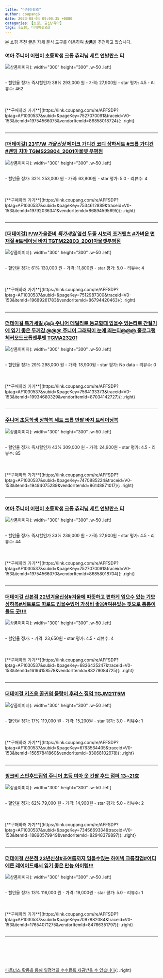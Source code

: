 ```yaml
---
title: "더데이걸즈"
author: coupang6
date: 2023-08-04 09:00:35 +0800
categories: [쇼핑, 출산/육아]
tags: [쇼핑, 더데이걸즈]
---
```


본 쇼핑 추천 글은 자체 분석 도구를 이용하여 [**상품**](https://link.coupang.com/a/bao1ui)을 추천하고 있습니다.

### [여아 주니어 어린이 초등학생 크롭 츄리닝 세트 언발란스 티](https://link.coupang.com/re/AFFSDP?lptag=AF1030537&subid=&pageKey=7527070091&traceid=V0-153&itemId=19754566075&vendorItemId=86858018724)

![상품이미지](https://thumbnail9.coupangcdn.com/thumbnails/remote/230x230ex/image/vendor_inventory/3b85/84afb925a1d3b33089f6c64f9c4b24e2f21146facfb220e1e191b5c51791.jpg){: width="300" height="300" .w-50 .left}


<br>
- 할인율 정가: 즉시할인가 38%  293,000   원
- 가격: 27,900원
- star 평가: 4.5
- 리뷰수: 462
<br>
<br>
<br>
<br>
[**구매하러 가기**](https://link.coupang.com/re/AFFSDP?lptag=AF1030537&subid=&pageKey=7527070091&traceid=V0-153&itemId=19754566075&vendorItemId=86858018724){: .right}
<br>
<br>

---

### [[더데이걸] 23'F/W *가을신상* 페이크 가디건 코디 상하세트 #크롭 가디건 #밴딩 치마 TGMS23804_2001아울렛 부평점](https://link.coupang.com/re/AFFSDP?lptag=AF1030537&subid=&pageKey=7534612889&traceid=V0-153&itemId=19792036341&vendorItemId=86894595695)

![상품이미지](https://thumbnail7.coupangcdn.com/thumbnails/remote/230x230ex/image/vendor_inventory/f396/cb24de883cc3c6a25c2fc303d15c34611d2964e683ae43dd6158c25f8392.jpg){: width="300" height="300" .w-50 .left}


<br>
- 할인율 정가: 32%  253,000   원
- 가격: 63,800원
- star 평가: 5.0
- 리뷰수: 4
<br>
<br>
<br>
<br>
[**구매하러 가기**](https://link.coupang.com/re/AFFSDP?lptag=AF1030537&subid=&pageKey=7534612889&traceid=V0-153&itemId=19792036341&vendorItemId=86894595695){: .right}
<br>
<br>

---

### [[더데이걸] F/W가을준비 *특가세일* 옆선 두줄 시보리 조거팬츠 #가벼운 면재질 #트레이닝 바지 TGTM22803_2001아울렛부평점](https://link.coupang.com/re/AFFSDP?lptag=AF1030537&subid=&pageKey=7512987300&traceid=V0-153&itemId=19689261783&vendorItemId=86794420463)

![상품이미지](https://thumbnail10.coupangcdn.com/thumbnails/remote/230x230ex/image/vendor_inventory/961e/0ade818544c66483b9b7c335a81ac73f2a47de843bc698f8bfb1c3656a1c.jpg){: width="300" height="300" .w-50 .left}


<br>
- 할인율 정가: 61%  130,000   원
- 가격: 11,800원
- star 평가: 5.0
- 리뷰수: 4
<br>
<br>
<br>
<br>
[**구매하러 가기**](https://link.coupang.com/re/AFFSDP?lptag=AF1030537&subid=&pageKey=7512987300&traceid=V0-153&itemId=19689261783&vendorItemId=86794420463){: .right}
<br>
<br>

---

### [더데이걸 특가세일 @@ 주니어 데일리로 등교할때 입을수 있는티로 간절기에 입기 좋은 두께감 @@@ 주니어 그래픽이 눈에 띄는티@@@ 홀로그램체커모드크롭맨투맨 TGMA23201](https://link.coupang.com/re/AFFSDP?lptag=AF1030537&subid=&pageKey=7564133373&traceid=V0-153&itemId=19934680329&vendorItemId=87034142727)

![상품이미지](https://thumbnail9.coupangcdn.com/thumbnails/remote/230x230ex/image/vendor_inventory/3df6/d187ecb0405b8ec5804103cccebdf80b451db11785628d67e761bf18243a.jpg){: width="300" height="300" .w-50 .left}


<br>
- 할인율 정가: 29%  298,000   원
- 가격: 18,900원
- star 평가: No data
- 리뷰수: 0
<br>
<br>
<br>
<br>
[**구매하러 가기**](https://link.coupang.com/re/AFFSDP?lptag=AF1030537&subid=&pageKey=7564133373&traceid=V0-153&itemId=19934680329&vendorItemId=87034142727){: .right}
<br>
<br>

---

### [주니어 초등학생 상하복 세트 크롭 반팔 바지 트레이닝복](https://link.coupang.com/re/AFFSDP?lptag=AF1030537&subid=&pageKey=7470885224&traceid=V0-153&itemId=19494075289&vendorItemId=86148871017)

![상품이미지](https://thumbnail7.coupangcdn.com/thumbnails/remote/230x230ex/image/vendor_inventory/49b5/655525b22cf55f0b8d3ced7a807d318e51e5292acb5061de927990ec90cf.jpg){: width="300" height="300" .w-50 .left}


<br>
- 할인율 정가: 즉시할인가 43%  309,000   원
- 가격: 24,900원
- star 평가: 4.5
- 리뷰수: 85
<br>
<br>
<br>
<br>
[**구매하러 가기**](https://link.coupang.com/re/AFFSDP?lptag=AF1030537&subid=&pageKey=7470885224&traceid=V0-153&itemId=19494075289&vendorItemId=86148871017){: .right}
<br>
<br>

---

### [여아 주니어 어린이 초등학생 크롭 츄리닝 세트 언발란스 티](https://link.coupang.com/re/AFFSDP?lptag=AF1030537&subid=&pageKey=7527070091&traceid=V0-153&itemId=19754566070&vendorItemId=86858018704)

![상품이미지](https://thumbnail10.coupangcdn.com/thumbnails/remote/230x230ex/image/vendor_inventory/1317/4bc41d1a607368604a3be42fccaafd5eadcfd2025386fb7d8d719d6ae4f5.jpg){: width="300" height="300" .w-50 .left}


<br>
- 할인율 정가: 즉시할인가 33%  239,000   원
- 가격: 27,900원
- star 평가: 4.5
- 리뷰수: 44
<br>
<br>
<br>
<br>
[**구매하러 가기**](https://link.coupang.com/re/AFFSDP?lptag=AF1030537&subid=&pageKey=7527070091&traceid=V0-153&itemId=19754566070&vendorItemId=86858018704){: .right}
<br>
<br>

---

### [더데이걸 산본점 **22년겨울신상**#겨울에 따뜻하고 편하게 입으수 있는 기모 상하복#세트로도 따로도 입을수있어 가성비 좋음#여유있는 핏으로 통통이들도 굿!!!!](https://link.coupang.com/re/AFFSDP?lptag=AF1030537&subid=&pageKey=6826435247&traceid=V0-153&itemId=16194158578&vendorItemId=83278084725)

![상품이미지](https://thumbnail7.coupangcdn.com/thumbnails/remote/230x230ex/image/vendor_inventory/bfcd/3ea98d989a4e31bdd1f9dcf703727079adcdcfbaf3549348d3decb4833a3.jpg){: width="300" height="300" .w-50 .left}


<br>
- 할인율 정가: 
- 가격: 23,650원
- star 평가: 4.5
- 리뷰수: 4
<br>
<br>
<br>
<br>
[**구매하러 가기**](https://link.coupang.com/re/AFFSDP?lptag=AF1030537&subid=&pageKey=6826435247&traceid=V0-153&itemId=16194158578&vendorItemId=83278084725){: .right}
<br>
<br>

---

### [더데이걸 키즈용 꿀귀염 몰랑이 후리스 집업 TGJM21T5M](https://link.coupang.com/re/AFFSDP?lptag=AF1030537&subid=&pageKey=6763564405&traceid=V0-153&itemId=15857841860&vendorItemId=83068102978)

![상품이미지](https://thumbnail6.coupangcdn.com/thumbnails/remote/230x230ex/image/retail/images/2022/09/08/14/5/958cc610-6a3d-4d30-91ef-3a3e8376b827.jpg){: width="300" height="300" .w-50 .left}


<br>
- 할인율 정가: 17%  119,000   원
- 가격: 15,200원
- star 평가: 3.0
- 리뷰수: 1
<br>
<br>
<br>
<br>
[**구매하러 가기**](https://link.coupang.com/re/AFFSDP?lptag=AF1030537&subid=&pageKey=6763564405&traceid=V0-153&itemId=15857841860&vendorItemId=83068102978){: .right}
<br>
<br>

---

### [핑크비 스핀후드집업 주니어 초등 여아 옷 긴팔 후드 점퍼 13~21호](https://link.coupang.com/re/AFFSDP?lptag=AF1030537&subid=&pageKey=7345669334&traceid=V0-153&itemId=18890579949&vendorItemId=82948379897)

![상품이미지](https://thumbnail6.coupangcdn.com/thumbnails/remote/230x230ex/image/vendor_inventory/b81b/f64913766e06ddeedf70aeb04ab34e0c229d7adf1e971798b1ec6855cde5.jpg){: width="300" height="300" .w-50 .left}


<br>
- 할인율 정가: 62%  79,000   원
- 가격: 14,900원
- star 평가: 5.0
- 리뷰수: 2
<br>
<br>
<br>
<br>
[**구매하러 가기**](https://link.coupang.com/re/AFFSDP?lptag=AF1030537&subid=&pageKey=7345669334&traceid=V0-153&itemId=18890579949&vendorItemId=82948379897){: .right}
<br>
<br>

---

### [더데이걸 산본점 **23년신상**#초여름까지 입을수있는 하이넥 크롭집업#어디에든 레이어드해서 입기 좋은 만능 아이템!!!](https://link.coupang.com/re/AFFSDP?lptag=AF1030537&subid=&pageKey=7087882084&traceid=V0-153&itemId=17654071275&vendorItemId=84766351797)

![상품이미지](https://thumbnail6.coupangcdn.com/thumbnails/remote/230x230ex/image/vendor_inventory/f6a7/d26a66f9ae933c79c50944f5ed37409384bf76151b4e351588b063883f20.jpg){: width="300" height="300" .w-50 .left}


<br>
- 할인율 정가: 13%  116,000   원
- 가격: 19,000원
- star 평가: 5.0
- 리뷰수: 1
<br>
<br>
<br>
<br>
[**구매하러 가기**](https://link.coupang.com/re/AFFSDP?lptag=AF1030537&subid=&pageKey=7087882084&traceid=V0-153&itemId=17654071275&vendorItemId=84766351797){: .right}
<br>
<br>

---
<br><br><br><br><br> [파트너스 활동을 통해 일정액의 수수료를 제공받을 수 있습니다](https://link.coupang.com/a/bao1ui){: .right}